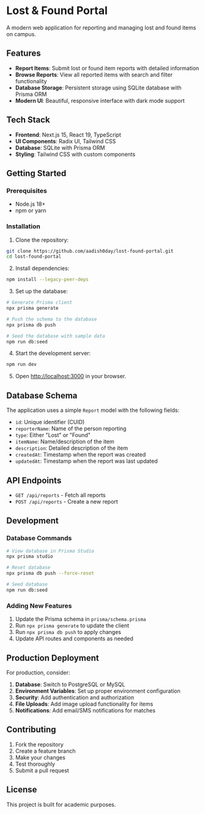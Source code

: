 # Lost & Found Portal

A modern web application for reporting and managing lost and found items on campus.

## Features

- **Report Items**: Submit lost or found item reports with detailed information
- **Browse Reports**: View all reported items with search and filter functionality
- **Database Storage**: Persistent storage using SQLite database with Prisma ORM
- **Modern UI**: Beautiful, responsive interface with dark mode support

## Tech Stack

- **Frontend**: Next.js 15, React 19, TypeScript
- **UI Components**: Radix UI, Tailwind CSS
- **Database**: SQLite with Prisma ORM
- **Styling**: Tailwind CSS with custom components

## Getting Started

### Prerequisites

- Node.js 18+ 
- npm or yarn

### Installation

1. Clone the repository:
```bash
git clone https://github.com/aadish0day/lost-found-portal.git
cd lost-found-portal
```

2. Install dependencies:
```bash
npm install --legacy-peer-deps
```


3. Set up the database:
```bash
# Generate Prisma client
npx prisma generate
```

```bash
# Push the schema to the database
npx prisma db push
```

```bash
# Seed the database with sample data
npm run db:seed
```


4. Start the development server:
```bash
npm run dev
```

5. Open [http://localhost:3000](http://localhost:3000) in your browser.

## Database Schema

The application uses a simple `Report` model with the following fields:

- `id`: Unique identifier (CUID)
- `reporterName`: Name of the person reporting
- `type`: Either "Lost" or "Found"
- `itemName`: Name/description of the item
- `description`: Detailed description of the item
- `createdAt`: Timestamp when the report was created
- `updatedAt`: Timestamp when the report was last updated

## API Endpoints

- `GET /api/reports` - Fetch all reports
- `POST /api/reports` - Create a new report

## Development

### Database Commands

```bash
# View database in Prisma Studio
npx prisma studio

# Reset database
npx prisma db push --force-reset

# Seed database
npm run db:seed
```

### Adding New Features

1. Update the Prisma schema in `prisma/schema.prisma`
2. Run `npx prisma generate` to update the client
3. Run `npx prisma db push` to apply changes
4. Update API routes and components as needed

## Production Deployment

For production, consider:

1. **Database**: Switch to PostgreSQL or MySQL
2. **Environment Variables**: Set up proper environment configuration
3. **Security**: Add authentication and authorization
4. **File Uploads**: Add image upload functionality for items
5. **Notifications**: Add email/SMS notifications for matches

## Contributing

1. Fork the repository
2. Create a feature branch
3. Make your changes
4. Test thoroughly
5. Submit a pull request

## License

This project is built for academic purposes. 
